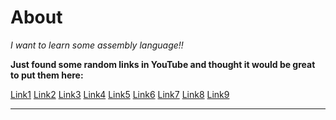 # About

_I want to learn some assembly language!!_

**Just found some random links in YouTube and thought it would be great to put them here:**

[Link1](https://www.youtube.com/playlist?list=PLw8GoOBtqbUG_Md0qpfLGrNYPb4E-BMKb)
[Link2](https://www.youtube.com/playlist?list=PLetF-YjXm-sCH6FrTz4AQhfH6INDQvQSn)
[Link3](https://www.youtube.com/playlist?list=PLan2CeTAw3pFOq5qc9urw8w7R-kvAT8Yb)
[Link4](https://www.youtube.com/playlist?list=PLPedo-T7QiNsIji329HyTzbKBuCAHwNFC)
[Link5](https://www.youtube.com/playlist?list=PLKK11Ligqitg9MOX3-0tFT1Rmh3uJp7kA)
[Link6](https://www.youtube.com/playlist?list=PLXIsc9dApNXogHjSTIqbhvYBw5WODn7Yb)
[Link7](https://www.youtube.com/playlist?list=PL0A750AC6626E5EFA)
[Link8](https://www.youtube.com/watch?v=RgFH66O2H34)
[Link9](https://www.youtube.com/playlist?list=PLpaKHgjfaSK2BYSud84FtKCHWFOxCvn9-)

---
